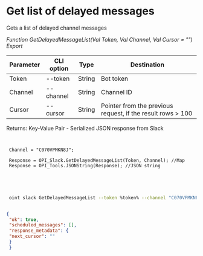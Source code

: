 ﻿---
sidebar_position: 5
---

# Get list of delayed messages
 Gets a list of delayed channel messages


*Function GetDelayedMessageList(Val Token, Val Channel, Val Cursor = "") Export*

 | Parameter | CLI option | Type | Destination |
 |-|-|-|-|
 | Token | --token | String | Bot token |
 | Channel | --channel | String | Channel ID |
 | Cursor | --cursor | String | Pointer from the previous request, if the result rows > 100 |

 
 Returns: Key-Value Pair - Serialized JSON response from Slack

```bsl title="Code example"
	
 
 Channel = "C070VPMKN8J";
 
 Response = OPI_Slack.GetDelayedMessageList(Token, Channel); //Map
 Response = OPI_Tools.JSONString(Response); //JSON string
 
 
	
```

```sh title="CLI command example"
 
 oint slack GetDelayedMessageList --token %token% --channel "C070VPMKN8J" --cursor %cursor%


```


```json title="Result"

{
 "ok": true,
 "scheduled_messages": [],
 "response_metadata": {
 "next_cursor": ""
 }
 }

```
